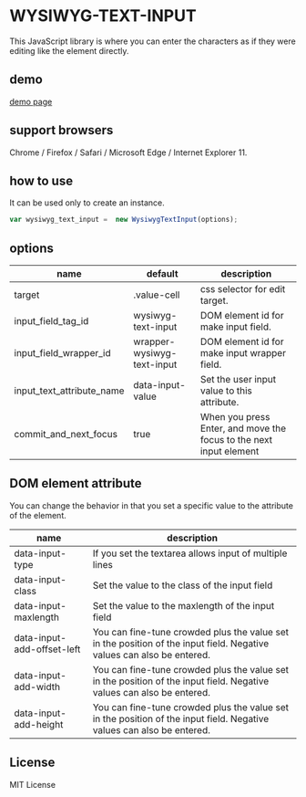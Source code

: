 # WYSIWYG-TEXT-INPUT

This JavaScript library is where you can enter the characters as if they were editing like the element directly.

## demo

[demo page](http://www.crossl.net/wysiwyg-text-input/demo/)

## support browsers

Chrome / Firefox / Safari / Microsoft Edge / Internet Explorer 11.

## how to use

It can be used only to create an instance.

```javascript
var wysiwyg_text_input =  new WysiwygTextInput(options);
```

## options

| name   | default | description |
| ---    | --- | --- |
| target | .value-cell | css selector for edit target. |
| input_field_tag_id | wysiwyg-text-input | DOM element id for make input field. |
| input_field_wrapper_id | wrapper-wysiwyg-text-input | DOM element id for make input wrapper field. |
| input_text_attribute_name | data-input-value | Set the user input value to this attribute. |
| commit_and_next_focus | true | When you press Enter, and move the focus to the next input element |

## DOM element attribute

You can change the behavior in that you set a specific value to the attribute of the element.

| name | description |
| ---  | --- |
| data-input-type | If you set the textarea allows input of multiple lines |
| data-input-class | Set the value to the class of the input field |
| data-input-maxlength | Set the value to the maxlength of the input field |
| data-input-add-offset-left | You can fine-tune crowded plus the value set in the position of the input field. Negative values can also be entered. |
| data-input-add-width | You can fine-tune crowded plus the value set in the position of the input field. Negative values can also be entered. |
| data-input-add-height | You can fine-tune crowded plus the value set in the position of the input field. Negative values can also be entered. |


## License

MIT License